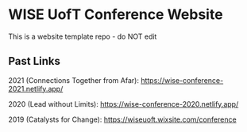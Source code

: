 # WISE UofT Conference Website

This is a website template repo - do NOT edit

## Past Links
2021 (Connections Together from Afar): https://wise-conference-2021.netlify.app/

2020 (Lead without Limits): https://wise-conference-2020.netlify.app/

2019 (Catalysts for Change): https://wiseuoft.wixsite.com/conference
